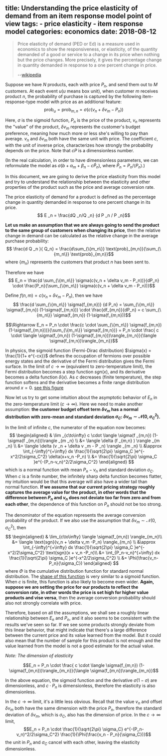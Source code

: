 title: Understanding the price elasticity of demand from an item response model point of view
tags:
	- price elasticity
	- item response model
categories: economics
date: 2018-08-12
---

> Price elasticity of demand (PED or Ed) is a measure used in economics to show the responsiveness, or elasticity, of the quantity demanded of a good or service to a change in its price when nothing but the price changes. More precisely, it gives the percentage change in quantity demanded in response to a one percent change in price.
> 
> --[wikipedia](https://en.wikipedia.org/wiki/Price_elasticity_of_demand)

<!-- more -->

Suppose we have $N$ products, each with price $P_n$, and send them out to $M$ customers. At each event $u$($u$ means box unit), when customer $m$ receives product $n$, the probability of purchase is captured by the following item-response-type model with price as an additional feature:
$$\text{prob}_u =  \text{prob} _{m,n} =\sigma (c(v _n + \delta v _m - P _n))$$

Here, $\sigma$ is the sigmoid function, $P_n$ is the price of the product, $v_n$ represents the "value" of the product, $\delta v _m$ represents the customer's budget preference, meaning how much more or less she's willing to pay than average. $v_n$ and $\delta v _m$ both have the same unit with price. The coefficient $c$, with the unit of inverse price, characterizes how strongly the probability depends on the price. Note that $c P$ is a dimensionless number.

(In the real calculation, in order to have dimensionless parameters, we can reformulate the model as $\sigma (b + \alpha _m + \beta _n - c \tilde{P} _n)$, where $\tilde{P} _n = P _n / \langle P_n \rangle$.)

In this document, we are going to derive the price elasticity from this model and try to understand the relationship between the elasticity and other properties of the product such as the price and average conversion rate.

The price elasticity of demand for a product is defined as the percentage change in quantity demanded in response to one percent change in its price.
$$ E _n = \frac{dQ _n/Q _n} {d P _n / P _n}$$

**Let us make an assumption that we are always going to send the product to the same group of customers when changing its price**, then the relative change in demand can be calculated as the relative change in the average purchase probability:
$$ \frac{d Q _n }{ Q_n} = \frac{d\sum_{\{m_n\}} \text{prob}_{m,n}}{\sum_{\{m_n\}} \text{prob}_{m,n}}$$
where $\{m _n\}$ represents the customers that product $n$ has been sent to.

Therefore we have 
$$ E_n = \frac{d \sum_{\{m_n\}} \sigma(c(v_n + \delta v_m - P_n))}{dP_n} \cdot \frac{P_n}{\sum_{\{m_n\}} \sigma(c(v_n + \delta v_m - P_n))}$$

Define $f(n, m) = c ( v _n + \delta v _m - P _n)$, then we have
$$ \frac{d \sum_{\{m_n\}} \sigma(f_{m,n})} {d P_n} = \sum_{\{m_n\}} \sigma(f_{m,n}) (1-\sigma(f_{m,n})) \cdot \frac{df_{m,n}}{dP_n} = c \sum_{\{m_n\}} \sigma(f_{m,n}) (1-\sigma(f_{m,n}))$$

$$\Rightarrow E_n =  P_n \cdot \frac{c \cdot \sum_{\{m_n\}} \sigma(f_{m,n}) (1-\sigma(f_{m,n}))}{\sum_{\{m_n\}} \sigma(f_{m,n})} = P_n \cdot \frac{ c \cdot \langle \sigma(f_{m,n}) (1-\sigma(f_{m,n}))\rangle_{m_n}}{\langle \sigma(f_{m,n})\rangle_{m_n}}$$

In physics, the sigmoid function (Fermi-Dirac distribution) $\sigma(x) = \frac{1}{1+ e^{-cx}}$ defines the occupation of fermions over possible energy states and the derivative of the Fermi distribution gives the Fermi surface. In the limit of $c \to \infty$ (equivalent to zero-temperature limit), the Fermi distribution becomes a step function $sgn(x)$, and its derivative becomes a delta function $\delta(x)$. As $c$ decreases (finite temperature), the step function softens and the derivative becomes a finite range distribution around $x=0$. [see this figure](https://www.researchgate.net/figure/Graph-of-the-Logistic-function-and-its-derivative-function_fig1_268874045)

Now let us try to get some intuition about the asymptotic behavior of $E_n$ in the zero-temperature limit ($c \to \infty$). Here we need to make another assumption: **the customer budget offset term $\delta v_m$ has a normal distribution with zero-mean and standard deviation $\sigma_C$: $\delta v_m \sim \mathcal{N}(0, \sigma_C^2)$.** 

In the limit of infinite $c$, the numerator of the equation now becomes:
$$
\begin{aligned}
& \lim _{c\to\infty}   c \cdot \langle \sigma(f _{m,n}) (1-\sigma(f _{m,n}))\rangle _{m _n} \\
&= \langle \delta (f _{m,n} ) \rangle _{m _n}  \\
&= \langle \delta (v _n + \delta v _m - P _n) \rangle _{m _n} \\
&\approx \int_{-\infty}^{+\infty} dx \frac{1}{\sqrt{2\pi} \sigma_C }e^{-x^2/2\sigma_C^2} \delta(x+v_n -P_n) \\
&= \frac{1}{\sqrt{2\pi} \sigma_C }e^{-(P_n-v_n)^2/2\sigma_C^2}
\end{aligned}
$$
which is a normal function with mean $P_n-v_n$ and standard deviation $\sigma_C$. When $c$ is a finite number, the infinitely sharp delta function becomes flatter, my intuition would be that this average will also have a wider tail than normal function. **If we assume that our current pricing strategy roughly captures the average value for the product, in other words that the difference between $P_n$ and $v_n$ does not deviate too far from zero and from each other**, the dependence of this function on $P_n$ should not be too strong.

The denominator of the equation represents the average conversion probability of the product. If we also use the assumption that $\delta v_m \sim \mathcal{N}(0, \sigma_C^2)$, then
$$
\begin{aligned}
& \lim_{c\to\infty} \langle \sigma(f_{m,n}) \rangle_{m_n}\\
&= \langle \text{sgn}(v_n + \delta v_m -P_n) \rangle_{m_n} \\
&\approx \int_{-\infty}^{+\infty} dx \frac{1}{\sqrt{2\pi} \sigma_C }e^{-x^2/2\sigma_C^2} \text{sgn}(x + v_n -P_n)\\
&= \int_{P_n-v_n}^{+\infty} dx \frac{1}{\sqrt{2\pi} \sigma_C }e^{-x^2/2\sigma_C^2} \\
&= \Phi(\frac{v_n-P_n}{\sigma_C})
\end{aligned}  
$$
where $\Phi$ is the cumulative distribution function for standard normal distribution. The [shape of this function](https://en.wikipedia.org/wiki/Normal_distribution#/media/File:Normal_Distribution_CDF.svg) is very similar to a sigmoid function. When $c$ is finite, this function is also likely to become even wider. **Again, suppose we are setting the price for our products to reflect the conversion rate, in other words the price is set high for higher value products and vise versa**, then the average conversion probability should also not strongly correlate with price.

Therefore, based on all the assumptions, we shall see a roughly linear relationship between $E_n$ and $P_n$, and it also seems to be consistent with the results we've seen so far. If we see some products strongly deviate from this linear behavior, that might indicate that there's a large difference between the current price and its value learned from the model. But it could also mean that the number of sample for this product is not enough and the value learned from the model is not a good estimate for the actual value.

*Note: The dimension of elasticity*

$$E_n = P_n \cdot \frac{ c \cdot \langle \sigma(f_{m,n}) (1-\sigma(f_{m,n}))\rangle_{m_n}}{\langle \sigma(f_{m,n})\rangle_{m_n}}$$

In the above equation, the sigmoid function and the derivative $\sigma (1-\sigma)$ are dimensionless, and $c \cdot P_n$ is dimensionless, therefore the elasticity is also dimensionless.

In the $c\to\infty$ limit, it's a little less obvious. Recall that the value $v_n$ and offset $\delta v_m$ both have the same dimension with the price $P_n$, therefore the standard deviation of $\delta v_m$, which is $\sigma_C$, also has the dimension of price. In the $c\to\infty$ limit, 
$$E_n = P_n \cdot \frac{1}{\sqrt{2\pi} \sigma_C} e^{-(P_n-v_n)^2/2\sigma_C^2} \frac{1}{\Phi(\frac{v_n - P_n}{\sigma_C})}$$
the unit in $P_n$ and $\sigma_C$ cancel with each other, leaving the elasticity dimensionless.
